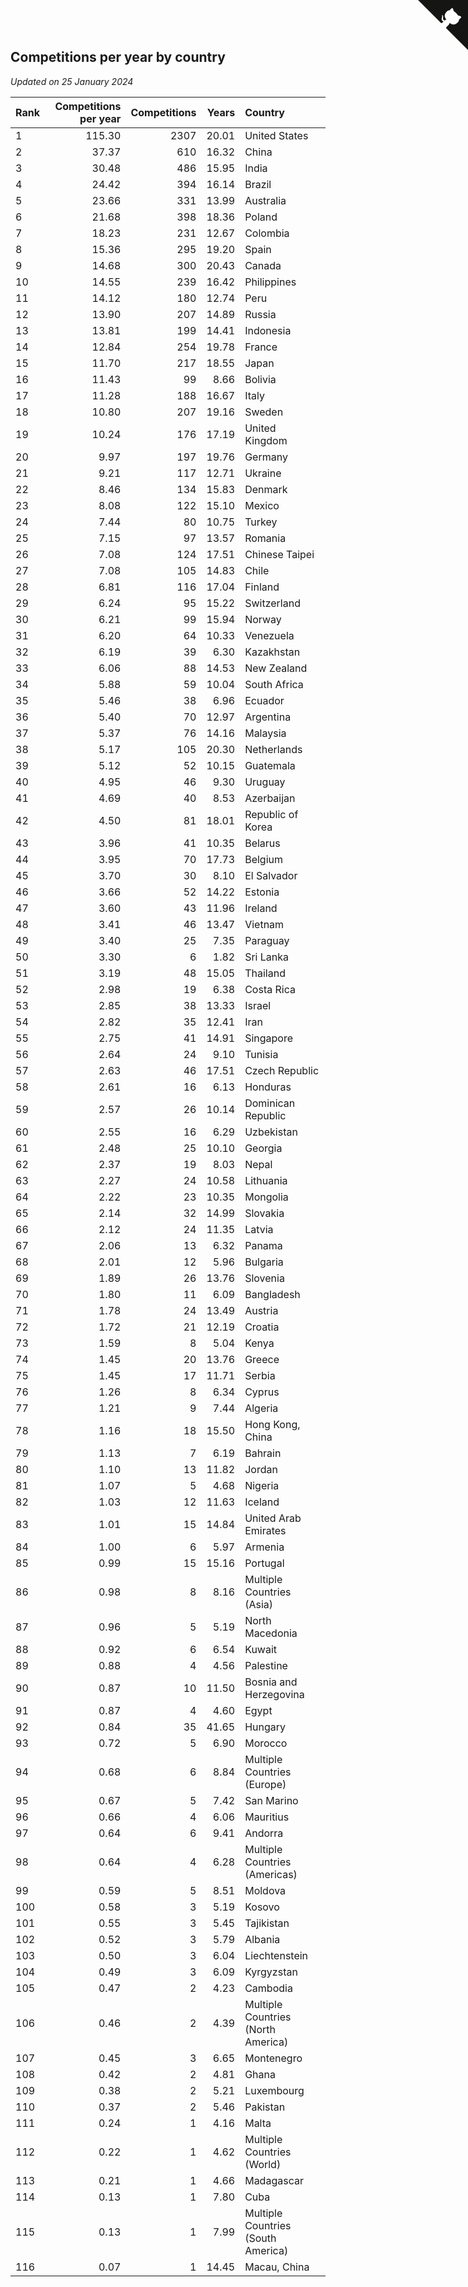 ## Competitions per year by country

*Updated on 25 January 2024*

| Rank | Competitions per year | Competitions | Years | Country |
| :--- | ---: | ---: | ---: | :--- |
| 1 | 115.30 | 2307 | 20.01 | United States |
| 2 | 37.37 | 610 | 16.32 | China |
| 3 | 30.48 | 486 | 15.95 | India |
| 4 | 24.42 | 394 | 16.14 | Brazil |
| 5 | 23.66 | 331 | 13.99 | Australia |
| 6 | 21.68 | 398 | 18.36 | Poland |
| 7 | 18.23 | 231 | 12.67 | Colombia |
| 8 | 15.36 | 295 | 19.20 | Spain |
| 9 | 14.68 | 300 | 20.43 | Canada |
| 10 | 14.55 | 239 | 16.42 | Philippines |
| 11 | 14.12 | 180 | 12.74 | Peru |
| 12 | 13.90 | 207 | 14.89 | Russia |
| 13 | 13.81 | 199 | 14.41 | Indonesia |
| 14 | 12.84 | 254 | 19.78 | France |
| 15 | 11.70 | 217 | 18.55 | Japan |
| 16 | 11.43 | 99 | 8.66 | Bolivia |
| 17 | 11.28 | 188 | 16.67 | Italy |
| 18 | 10.80 | 207 | 19.16 | Sweden |
| 19 | 10.24 | 176 | 17.19 | United Kingdom |
| 20 | 9.97 | 197 | 19.76 | Germany |
| 21 | 9.21 | 117 | 12.71 | Ukraine |
| 22 | 8.46 | 134 | 15.83 | Denmark |
| 23 | 8.08 | 122 | 15.10 | Mexico |
| 24 | 7.44 | 80 | 10.75 | Turkey |
| 25 | 7.15 | 97 | 13.57 | Romania |
| 26 | 7.08 | 124 | 17.51 | Chinese Taipei |
| 27 | 7.08 | 105 | 14.83 | Chile |
| 28 | 6.81 | 116 | 17.04 | Finland |
| 29 | 6.24 | 95 | 15.22 | Switzerland |
| 30 | 6.21 | 99 | 15.94 | Norway |
| 31 | 6.20 | 64 | 10.33 | Venezuela |
| 32 | 6.19 | 39 | 6.30 | Kazakhstan |
| 33 | 6.06 | 88 | 14.53 | New Zealand |
| 34 | 5.88 | 59 | 10.04 | South Africa |
| 35 | 5.46 | 38 | 6.96 | Ecuador |
| 36 | 5.40 | 70 | 12.97 | Argentina |
| 37 | 5.37 | 76 | 14.16 | Malaysia |
| 38 | 5.17 | 105 | 20.30 | Netherlands |
| 39 | 5.12 | 52 | 10.15 | Guatemala |
| 40 | 4.95 | 46 | 9.30 | Uruguay |
| 41 | 4.69 | 40 | 8.53 | Azerbaijan |
| 42 | 4.50 | 81 | 18.01 | Republic of Korea |
| 43 | 3.96 | 41 | 10.35 | Belarus |
| 44 | 3.95 | 70 | 17.73 | Belgium |
| 45 | 3.70 | 30 | 8.10 | El Salvador |
| 46 | 3.66 | 52 | 14.22 | Estonia |
| 47 | 3.60 | 43 | 11.96 | Ireland |
| 48 | 3.41 | 46 | 13.47 | Vietnam |
| 49 | 3.40 | 25 | 7.35 | Paraguay |
| 50 | 3.30 | 6 | 1.82 | Sri Lanka |
| 51 | 3.19 | 48 | 15.05 | Thailand |
| 52 | 2.98 | 19 | 6.38 | Costa Rica |
| 53 | 2.85 | 38 | 13.33 | Israel |
| 54 | 2.82 | 35 | 12.41 | Iran |
| 55 | 2.75 | 41 | 14.91 | Singapore |
| 56 | 2.64 | 24 | 9.10 | Tunisia |
| 57 | 2.63 | 46 | 17.51 | Czech Republic |
| 58 | 2.61 | 16 | 6.13 | Honduras |
| 59 | 2.57 | 26 | 10.14 | Dominican Republic |
| 60 | 2.55 | 16 | 6.29 | Uzbekistan |
| 61 | 2.48 | 25 | 10.10 | Georgia |
| 62 | 2.37 | 19 | 8.03 | Nepal |
| 63 | 2.27 | 24 | 10.58 | Lithuania |
| 64 | 2.22 | 23 | 10.35 | Mongolia |
| 65 | 2.14 | 32 | 14.99 | Slovakia |
| 66 | 2.12 | 24 | 11.35 | Latvia |
| 67 | 2.06 | 13 | 6.32 | Panama |
| 68 | 2.01 | 12 | 5.96 | Bulgaria |
| 69 | 1.89 | 26 | 13.76 | Slovenia |
| 70 | 1.80 | 11 | 6.09 | Bangladesh |
| 71 | 1.78 | 24 | 13.49 | Austria |
| 72 | 1.72 | 21 | 12.19 | Croatia |
| 73 | 1.59 | 8 | 5.04 | Kenya |
| 74 | 1.45 | 20 | 13.76 | Greece |
| 75 | 1.45 | 17 | 11.71 | Serbia |
| 76 | 1.26 | 8 | 6.34 | Cyprus |
| 77 | 1.21 | 9 | 7.44 | Algeria |
| 78 | 1.16 | 18 | 15.50 | Hong Kong, China |
| 79 | 1.13 | 7 | 6.19 | Bahrain |
| 80 | 1.10 | 13 | 11.82 | Jordan |
| 81 | 1.07 | 5 | 4.68 | Nigeria |
| 82 | 1.03 | 12 | 11.63 | Iceland |
| 83 | 1.01 | 15 | 14.84 | United Arab Emirates |
| 84 | 1.00 | 6 | 5.97 | Armenia |
| 85 | 0.99 | 15 | 15.16 | Portugal |
| 86 | 0.98 | 8 | 8.16 | Multiple Countries (Asia) |
| 87 | 0.96 | 5 | 5.19 | North Macedonia |
| 88 | 0.92 | 6 | 6.54 | Kuwait |
| 89 | 0.88 | 4 | 4.56 | Palestine |
| 90 | 0.87 | 10 | 11.50 | Bosnia and Herzegovina |
| 91 | 0.87 | 4 | 4.60 | Egypt |
| 92 | 0.84 | 35 | 41.65 | Hungary |
| 93 | 0.72 | 5 | 6.90 | Morocco |
| 94 | 0.68 | 6 | 8.84 | Multiple Countries (Europe) |
| 95 | 0.67 | 5 | 7.42 | San Marino |
| 96 | 0.66 | 4 | 6.06 | Mauritius |
| 97 | 0.64 | 6 | 9.41 | Andorra |
| 98 | 0.64 | 4 | 6.28 | Multiple Countries (Americas) |
| 99 | 0.59 | 5 | 8.51 | Moldova |
| 100 | 0.58 | 3 | 5.19 | Kosovo |
| 101 | 0.55 | 3 | 5.45 | Tajikistan |
| 102 | 0.52 | 3 | 5.79 | Albania |
| 103 | 0.50 | 3 | 6.04 | Liechtenstein |
| 104 | 0.49 | 3 | 6.09 | Kyrgyzstan |
| 105 | 0.47 | 2 | 4.23 | Cambodia |
| 106 | 0.46 | 2 | 4.39 | Multiple Countries (North America) |
| 107 | 0.45 | 3 | 6.65 | Montenegro |
| 108 | 0.42 | 2 | 4.81 | Ghana |
| 109 | 0.38 | 2 | 5.21 | Luxembourg |
| 110 | 0.37 | 2 | 5.46 | Pakistan |
| 111 | 0.24 | 1 | 4.16 | Malta |
| 112 | 0.22 | 1 | 4.62 | Multiple Countries (World) |
| 113 | 0.21 | 1 | 4.66 | Madagascar |
| 114 | 0.13 | 1 | 7.80 | Cuba |
| 115 | 0.13 | 1 | 7.99 | Multiple Countries (South America) |
| 116 | 0.07 | 1 | 14.45 | Macau, China |


<a href="https://github.com/JustinTimeCuber/wca_statistics" class="github-corner" aria-label="View source on Github"><svg width="80" height="80" viewBox="0 0 250 250" style="fill:#151513; color:#fff; position: absolute; top: 0; border: 0; right: 0;" aria-hidden="true"><path d="M0,0 L115,115 L130,115 L142,142 L250,250 L250,0 Z"></path><path d="M128.3,109.0 C113.8,99.7 119.0,89.6 119.0,89.6 C122.0,82.7 120.5,78.6 120.5,78.6 C119.2,72.0 123.4,76.3 123.4,76.3 C127.3,80.9 125.5,87.3 125.5,87.3 C122.9,97.6 130.6,101.9 134.4,103.2" fill="currentColor" style="transform-origin: 130px 106px;" class="octo-arm"></path><path d="M115.0,115.0 C114.9,115.1 118.7,116.5 119.8,115.4 L133.7,101.6 C136.9,99.2 139.9,98.4 142.2,98.6 C133.8,88.0 127.5,74.4 143.8,58.0 C148.5,53.4 154.0,51.2 159.7,51.0 C160.3,49.4 163.2,43.6 171.4,40.1 C171.4,40.1 176.1,42.5 178.8,56.2 C183.1,58.6 187.2,61.8 190.9,65.4 C194.5,69.0 197.7,73.2 200.1,77.6 C213.8,80.2 216.3,84.9 216.3,84.9 C212.7,93.1 206.9,96.0 205.4,96.6 C205.1,102.4 203.0,107.8 198.3,112.5 C181.9,128.9 168.3,122.5 157.7,114.1 C157.9,116.9 156.7,120.9 152.7,124.9 L141.0,136.5 C139.8,137.7 141.6,141.9 141.8,141.8 Z" fill="currentColor" class="octo-body"></path></svg></a><style>.github-corner:hover .octo-arm{animation:octocat-wave 560ms ease-in-out}@keyframes octocat-wave{0%,100%{transform:rotate(0)}20%,60%{transform:rotate(-25deg)}40%,80%{transform:rotate(10deg)}}@media (max-width:500px){.github-corner:hover .octo-arm{animation:none}.github-corner .octo-arm{animation:octocat-wave 560ms ease-in-out}}</style>
